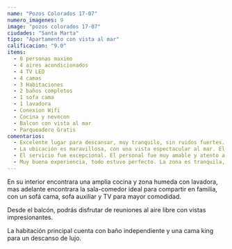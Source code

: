 ```yaml
---
name: "Pozos Colorados 17-07"
numero_imagenes: 9
image: "pozos colorados 17-07"
ciudades: "Santa Marta"
tipo: "Apartamento con vista al mar"
calificacion: "9.0"
items:
  - 8 personas maximo
  - 4 aires acondicionados
  - 4 TV LED
  - 4 camas
  - 3 Habitaciones
  - 2 baños completos
  - 1 sofa cama
  - 1 lavadora
  - Conexion Wifi
  - Cocina y nevecon
  - Balcon con vista al mar
  - Parqueadero Gratis
comentarios:
  - Excelente lugar para descansar, muy tranquilo, sin ruidos fuertes. En general, todo estuvo sin contratiempos. Un aspecto a mejorar sería una pequeña falla energética en el edificio y las recepcionistas no facilitan información, la actitud no es la mejor.
  - La ubicación es maravillosa, con una vista espectacular al mar. El apartamento está bien equipado y tiene todo lo que necesitamos para pasar una estancia cómoda. Definitivamente volveré.
  - El servicio fue excepcional. El personal fue muy amable y atento a nuestras necesidades. La limpieza y el orden del lugar eran impecables. ¡Recomiendo mucho este lugar!
  - Muy buena experiencia, todo estuvo perfecto. La zona es tranquila, ideal para desconectar. Las instalaciones son modernas y cómodas, con todo lo necesario para disfrutar al máximo.
---
```

En su interior encontrara una amplia cocina y zona humeda con lavadora, mas adelante encontrara la sala-comedor ideal para compartir en familia, con un sofá cama, sofa auxiliar y TV para mayor comodidad.

Desde el balcón, podrás disfrutar de reuniones al aire libre con vistas impresionantes.

La habitación principal cuenta con baño independiente y una cama king para un descanso de lujo.
